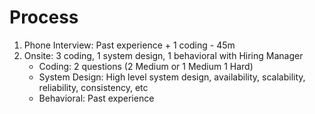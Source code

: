 # Process
1. Phone Interview: Past experience + 1 coding - 45m
2. Onsite: 3 coding, 1 system design, 1 behavioral with Hiring Manager
    - Coding: 2 questions (2 Medium or 1 Medium 1 Hard)
    - System Design: High level system design, availability, scalability, reliability, consistency, etc
    - Behavioral: Past experience
